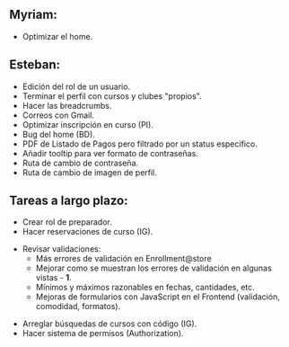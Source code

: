## Myriam:

- Optimizar el home.

## Esteban:
 
- Edición del rol de un usuario.
- Terminar el perfil con cursos y clubes "propios".
- Hacer las breadcrumbs.
- Correos con Gmail.
- Optimizar inscripción en curso (PI).
- Bug del home (BD).
- PDF de Listado de Pagos pero filtrado por un status específico.
- Añadir tooltip para ver formato de contraseñas.
- Ruta de cambio de contraseña.
- Ruta de cambio de imagen de perfil.

## Tareas a largo plazo:

- Crear rol de preparador.
- Hacer reservaciones de curso (IG).
* Revisar validaciones:
  - Más errores de validación en Enrollment@store
  - Mejorar como se muestran los errores de validación en algunas vistas - **1**.
  - Mínimos y máximos razonables en fechas, cantidades, etc.
  - Mejoras de formularios con JavaScript en el Frontend (validación, comodidad, formatos).
- Arreglar búsquedas de cursos con código (IG).
- Hacer sistema de permisos (Authorization).